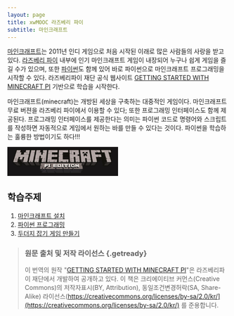 ```yaml
---
layout: page
title: xwMOOC 라즈베리 파이
subtitle: 마인크래프트
---
```


[마인크래프트](https://minecraft.net/)는 2011년 인디 게임으로 처음 시작된 이래로 많은 사람들의 사랑을 받고 있다.
[라즈베리 파이](https://www.raspberrypi.org/) 내부에 인기 마인크래프트 게임이 내장되어 누구나 쉽게 게임을 즐길 수가 있으며, 또한 [파이썬](https://www.python.org/)도 함께 있어 바로 파이썬으로 마인크래프트 프로그래밍을 시작할 수 있다.
라즈베리파이 재단 공식 웹사이트 [GETTING STARTED WITH MINECRAFT PI](https://www.raspberrypi.org/learning/getting-started-with-minecraft-pi/) 기반으로 학습을 시작한다.

마인크래프트(minecraft)는 개방된 세상을 구축하는 대중적인 게임이다.
마인크래프트 무료 버젼을 라즈베리 파이에서 이용할 수 있다; 또한 프로그래밍 인터페이스도 함께 제공된다.
프로그래밍 인터페이스를 제공한다는 의미는 파이썬 코드로 명령어와 스크립트를 작성하면 자동적으로 게임에서 원하는 바를 만들 수 있다는 것이다. 파이썬을 학습하는 훌륭한 방법이기도 하다!!!

<img src="fig/minecraft-pi-banner.png" alt="마인크래프트 라즈베리파이" width="50%">

## 학습주제
        
1.  [마인크래프트 설치](rpi-minecarft-install.html)
2.  [파이썬 프로그래밍](rpi-minecraft-python.html)
3.  [두더지 잡기 게임 만들기](02-whac-a-block.html)


> ### 원문 출처 및 저작 라이선스 {.getready}
>
> 이 번역의 원작 "[GETTING STARTED WITH MINECRAFT PI](https://www.raspberrypi.org/learning/getting-started-with-minecraft-pi/)"은 라즈베리파이 재단에서 개발하여 공개하고 있다.
> 이 책은 크리에이티브 커먼스(Creative Commons)의 저작자표시(BY, Attribution), 동일조건변경허락(SA, Share-Alike) 라이선스(https://creativecommons.org/licenses/by-sa/2.0/kr/](https://creativecommons.org/licenses/by-sa/2.0/kr/) 를 준용합니다.


